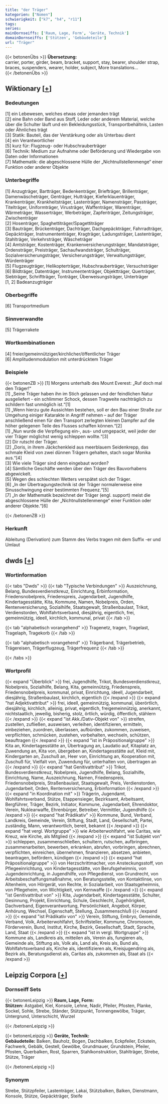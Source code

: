 ```yaml
---
title: "der Träger"
kategorien: ["Nomen"]
schwierigkeit: ["k7", "h4", "r11"]
tags:
series:
mainDornseiffs: ['Raum, Lage, Form', 'Geräte, Technik']
domainDornseiffs: ['Stützen', 'Gebäudeteile']
url: "Träger"
---
```


{{< betonenÜbs >}}
**Übersetzung:**  
carrier, porter, girder, beam, bracket, support, stay, bearer, shoulder strap, braces, suspenders, wearer, holder, subject, More translations...  
{{< /betonenÜbs >}}

## Wiktionary [[+](https://de.wiktionary.org/wiki/Träger)]

### Bedeutungen
[1] ein Lebewesen, welches etwas oder jemanden trägt  
[2] eine Bahn oder Band aus Stoff, Leder oder anderem Material, welche über die Schulter läuft und ein Bekleidungsstück, Transportbehältnis, Lasten oder Ähnliches trägt  
[3] Statik: Bauteil, das der Verstärkung oder als Unterbau dient  
[4] ein Verantwortlicher  
[5] kurz für: Flugzeug- oder Hubschrauberträger  
[6] Technik: Medium zur Aufnahme oder Beförderung und Wiedergabe von Daten oder Informationen  
[7] Mathematik: die abgeschlossene Hülle der „Nichtnullstellenmenge“ einer Funktion oder anderer Objekte  

### Unterbegriffe
[1] Anzugträger, Bartträger, Bedenkenträger, Briefträger, Brillenträger, Damenwäscheträger, Genträger, Hutträger, Kieferklauenträger, Krankenträger, Krankheitsträger, Lastenträger, Namensträger, Passträger, Titelträger, Uniformträger, Virusträger, Waffenträger, Warenträger, Wärmeträger, Wasserträger, Werbeträger, Zapfenträger, Zeitungsträger, Zwischenträger  
[2] Hosenträger, Spaghettiträger/Spagettiträger  
[3] Bauträger, Brückenträger, Dachträger, Dachgepäckträger, Fahrradträger, Gepäckträger, Instrumententräger, Kragträger, Ladungsträger, Lastenträger, Stahlträger, Verkehrsträger, Wäscheträger  
[4] Amtsträger, Kostenträger, Krankenversicherungsträger, Mandatsträger, Ordensträger, Preisträger, Sachaufwandsträger, Schulträger, Sozialversicherungsträger, Versicherungsträger, Verwaltungsträger, Würdenträger  
[5] Flugzeugträger, Helikopterträger, Hubschrauberträger, Versuchsträger  
[6] Bildträger, Datenträger, Instrumententräger, Objektträger, Querträger,  Siebträger, Schriftträger, Tonträger, Überweisungsträger, Unterträger  
[1, 2] Badeanzugträger  

### Oberbegriffe
[6] Transportmedium  

### Sinnverwandte
[5] Trägerrakete  

### Wortkombinationen
[4] freier/gemeinnütziger/kirchlicher/öffentlicher Träger  
[6] Amplitudenmodulation mit unterdrücktem Träger  

### Beispiele
{{< betonenZB >}}
[1] Morgens unterhalb des Mount Everest: „Ruf doch mal den Träger!“  
[1] „Seine Träger haben ihn im Stich gelassen und der feindlichen Natur ausgeliefert - ein schlimmer Schock, dessen Tragweite nachträglich zu schildern fast unmöglich ist.“[1]  
[1] „Wenn hierzu gute Aussichten bestehen, soll er den Bau einer Straße zur Umgehung einiger Katarakte in Angriff nehmen – auf der Träger anschließend einen für den Transport zerlegten kleinen Dampfer auf die höher gelegenen Teile des Flusses schaffen können.“[2]  
[1] „Nun wurde die Verpflegung ein-, aus- und umgepackt, weil jeder der vier Träger möglichst wenig schleppen wollte.“[3]  
[2] Dir rutscht der Träger.  
[2] „Doris, in ihrem Jäckchenkleid aus meerblauem Seidenkrepp, das schmale Kleid von zwei dünnen Trägern gehalten, stach sogar Monika aus.“[4]  
[3] Wie viele Träger sind denn eingebaut worden?  
[4] Sämtliche Geschäfte werden über den Träger des Bauvorhabens abgewickelt.  
[5] Wegen des schlechten Wetters verspätet sich der Träger.  
[6] „In der Übertragungstechnik ist der Träger normalerweise eine Sinusschwingung einer bestimmten Frequenz.“[5]  
[7] „In der Mathematik bezeichnet der Träger (engl. support) meist die abgeschlossene Hülle der „Nichtnullstellenmenge“ einer Funktion oder anderer Objekte.“[6]  

{{< /betonenZB >}}
### Herkunft
Ableitung (Derivation) zum Stamm des Verbs tragen mit dem Suffix -er und Umlaut  



## dwds [[+](https://www.dwds.de/wb/Träger)]

### Wortinformation
{{< tabs "Dwds" >}}
{{< tab "Typische Verbindungen" >}}
Auszeichnung, Belang, Bundesverdienstkreuz, Einrichtung, Erbinformation, Friedensnobelpreis, Friedenspreis, Jugendarbeit, Jugendhilfe, Kindertagesstätte, Kita, Kommune, Namen, Nobelpreis, Orden, Rentenversicherung, Sozialhilfe, Staatsgewalt, Straßenbaulast, Trikot, Verdienstorden, Wohlfahrtsverband, diesjährig, eigentlich, frei, gemeinnützig, ideell, kirchlich, kommunal, privat
{{< /tab >}}

{{< tab "alphabetisch vorangehend" >}}
Tragenetz, tragen, Tragelast, Tragelaph, Tragekorb
{{< /tab >}}

{{< tab "alphabetisch vorangehend" >}}
Trägerband, Trägerbetrieb, Trägereisen, Trägerflugzeug, Trägerfrequenz
{{< /tab >}}

{{< /tabs >}}

### Wortprofil
{{< expand "Überblick" >}} frei, Jugendhilfe, Trikot, Bundesverdienstkreuz, Nobelpreis, Sozialhilfe, Belang, Kita, gemeinnützig, Friedenspreis, Friedensnobelpreis, kommunal, privat, Einrichtung, ideell, Jugendarbeit, diesjährig, Straßenbaulast, kirchlich, eigentlich {{< /expand >}}
{{< expand "hat Adjektivattribut" >}} frei, ideell, gemeinnützig, kommunal, überörtlich, diesjährig, kirchlich, alleinig, privat, eigentlich, freigemeinnützig, anerkannt, nichtstaatlich, jeweilig, bisherig, stolz, örtlich, würdig, öffentlich, stählern {{< /expand >}}
{{< expand "ist Akk./Dativ-Objekt von" >}} streifen, zustellen, zufließen, ausweisen, verleihen, identifizieren, ermitteln, einbeziehen, zuordnen, überlassen, aufbürden, zukommen, zuweisen, verpflichten, schmücken, zustehen, vorbehalten, wechseln, schützen, beauftragen {{< /expand >}}
{{< expand "ist in Präpositionalgruppe" >}} Kita an, Kindertagesstätte an, Übertragung an, Laudatio auf, Kitaplatz an, Zuwendung an, Kita von, übergeben an, Kindertagesstätte auf, Kleid mit, Kindergarten an, Zuschuß an, Heer von, Einrichtung an, Kooperation mit, Zuschuß für, Vielfalt von, Zuwendung für, unterhalten von, übertragen an {{< /expand >}}
{{< expand "hat Genitivattribut" >}} Trikot, Bundesverdienstkreuz, Nobelpreis, Jugendhilfe, Belang, Sozialhilfe, Einrichtung, Name, Auszeichnung, Namen, Friedenspreis, Friedensnobelpreis, Straßenbaulast, Staatsgewalt, Preis, Verdienstorden, Jugendarbeit, Orden, Rentenversicherung, Erbinformation {{< /expand >}}
{{< expand "in Koordination mit" >}} Trägerin, Jugendamt, Wohlfahrtsverband, Stütze, Etappensieger, Bezirksamt, Arbeitsamt, Bergführer, Träger, Bezirk, Initiator, Kommune, Jugendarbeit, Ehrendoktor, Verein, Nuklearwaffe, Ehrenbürger, Betreiber, Vermittler, Jugendhilfe {{< /expand >}}
{{< expand "hat Prädikativ" >}} Kommune, Bund, Verband, Landkreis, Gemeinde, Verein, Stiftung, Stadt, Land, Gesellschaft, Partei, zuständig, Mann, verantwortlich, bereit, bekannt {{< /expand >}}
{{< expand "hat vergl. Wortgruppe" >}} wie Arbeiterwohlfahrt, wie Caritas, wie Kreuz, wie Kirche, als Mitglied {{< /expand >}}
{{< expand "ist Subjekt von" >}} schleppen, zusammenschließen, schultern, rutschen, aufbringen, zusammenarbeiten, bewerben, erkranken, abrufen, vorbringen, abrechnen, verpflichten, einreichen, übernehmen, finanzieren, absetzen, anbieten, beantragen, befördern, kündigen {{< /expand >}}
{{< expand "hat Präpositionalgruppe" >}} von Herzschrittmacher, von Ansteckungsstoff, von Pflegeeinrichtung, von Kindertagesstätte, von Berufsgeheimnis, von Jugendeinrichtung, in Jugendhilfe, von Pflegedienst, von Grundrecht, von Arbeitsbeschaffungsmaßnahme, von Beratungsstelle, von Kontaktlinse, von Altenheim, von Hörgerät, von Rechte, in Sozialarbeit, von Staatsgeheimnis, von Pflegeheim, von Wichtigkeit, von Kernwaffe {{< /expand >}}
{{< expand "ist Genitivattribut von" >}} Kita, Jugendarbeit, Kindertagesstätte, Schulter, Gesinnung, Projekt, Einrichtung, Schule, Geschlecht, Zugehörigkeit, Dachverband, Eigenverantwortung, Persönlichkeit, Angebot, Körper, Anhörung, Wechsel, Eigenschaft, Stellung, Zusammenschluß {{< /expand >}}
{{< expand "ist Prädikativ von" >}} Verein, Stiftung, Embryo, Gemeinde, Verband, Volk, Arbeiterwohlfahrt, Schriftsteller, Kommune, Chromosom, Förderverein, Bund, Institut, Kirche, Bezirk, Gesellschaft, Stadt, Sprache, Land, Staat {{< /expand >}}
{{< expand "ist in vergl. Wortgruppe" >}} Kommune als, Landkreis als, mitteilen als, Verein als, fungieren als, Gemeinde als, Stiftung als, Volk als, Land als, Kreis als, Bund als, Wohlfahrtsverband als, Kirche als, identifizieren als, Kreisjugendring als, Bezirk als, Beratungsdienst als, Caritas als, zukommen als, Staat als {{< /expand >}}

## Leipzig Corpora [[+](https://corpora.uni-leipzig.de/en/res?word=Träger&corpusId=deu_newscrawl-public_2018)]

### Dornseiff Sets
{{< betonenLeipzig >}}
**Raum, Lage, Form:**  
**Stützen:** Astgabel, Kiel, Konsole, Lehne, Nadir, Pfeiler, Pfosten, Planke, Sockel, Sohle, Strebe, Ständer, Stützpunkt, Tonnengewölbe, Träger, Untergrund, Unterschicht, Wurzel  

{{< /betonenLeipzig >}}


{{< betonenLeipzig >}}
**Geräte, Technik:**  
**Gebäudeteile:** Balken, Bauholz, Bogen, Dachbalken, Eckpfeiler, Eckstein, Fachwerk, Gebälk, Gestell, Gewölbe, Grundmauer, Grundstein, Pfeiler, Pfosten, Querbalken, Rost, Sparren, Stahlkonstruktion, Stahlträger, Strebe, Stütze, Träger  

{{< /betonenLeipzig >}}

### Synonym
Strebe, Stützpfeiler, Lastenträger, Lakai, Stützbalken, Balken, Dienstmann, Konsole, Stütze, Gepäckträger, Steife

